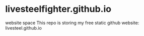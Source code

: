 # livesteelfighter.github.io
website space
This repo is storing my free static github website: livesteel.github.io
